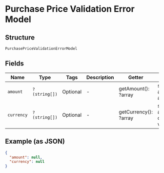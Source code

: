 
# Purchase Price Validation Error Model

## Structure

`PurchasePriceValidationErrorModel`

## Fields

| Name | Type | Tags | Description | Getter | Setter |
|  --- | --- | --- | --- | --- | --- |
| `amount` | `?(string[])` | Optional | - | getAmount(): ?array | setAmount(?array amount): void |
| `currency` | `?(string[])` | Optional | - | getCurrency(): ?array | setCurrency(?array currency): void |

## Example (as JSON)

```json
{
  "amount": null,
  "currency": null
}
```

